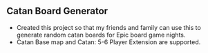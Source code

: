 ## Catan Board Generator

- Created this project so that my friends and family can use this to generate random catan boards for Epic board game nights.
- Catan Base map and Catan: 5-6 Player Extension are supported.